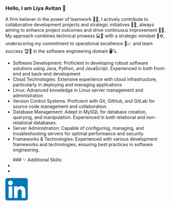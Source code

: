 ### Hello, I am Liya Avitan 👋

A firm believer in the power of teamwork 👥🌱, I actively contribute to collaborative development projects and strategic initiatives 🤝💼, always aiming to enhance project outcomes and drive continuous improvement 🚀🍃. My approach combines technical prowess 💻🔧 with a strategic mindset 🧠⚙️, underscoring my commitment to operational excellence 🌟📈 and team success 🏆🍂 in the software engineering domain 🖥️🔍.

<ul dir = "auto">
  <li> Software Development: Proficient in developing robust software solutions using Java, Python, and JavaScript. Experienced in both front-end and back-end development</li>
  <li> Cloud Technologies: Extensive experience with cloud infrastructure, particularly in deploying and managing applications</li>
  <li> Linux: Advanced knowledge in Linux server management and administration</li>
  <li> Version Control Systems: Proficient with Git, GitHub, and GitLab for source code management and collaboration.</li>
  <li> Database Management: Adept in MySQL for database creation, querying, and manipulation. Experienced in both relational and non-relational databases.</li>
  <li> Server Administration: Capable of configuring, managing, and troubleshooting servers for optimal performance and security.</li>
  <li> Frameworks & Technologies: Experienced with various development frameworks and technologies, ensuring best practices in software engineering.</li>
</ul>
<ul dir = "skills">
### ✨ Additional Skills:
  <li></li>
  <li></li>
</ul>
<a href="https://www.linkedin.com/in/liya-hanny-avitan-a81b30162/" target="_blank" title="My Linkdin profile" rel="nofollow">
  <img src="img/social/linkdin.png" height="70" style="max-width: 100%;">
</a>
<!--
**Ayo1a/Ayo1a** is a ✨ _special_ ✨ repository because its `README.md` (this file) appears on your GitHub profile.

Here are some ideas to get you started:

- 🔭 I’m currently working on ...
- 🌱 I’m currently learning ...
- 👯 I’m looking to collaborate on ...
- 🤔 I’m looking for help with ...
- 💬 Ask me about ...
- 📫 How to reach me: ...
- 😄 Pronouns: ...
- ⚡ Fun fact: ...
-->
